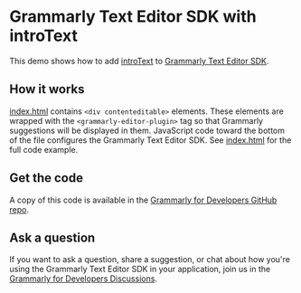 # Grammarly Text Editor SDK with introText

This demo shows how to add [introText](https://developer.grammarly.com/docs/api/editor-sdk/editorconfig#introtext) to  [Grammarly Text Editor SDK](https://developer.grammarly.com/).

## How it works

[index.html](./public/index.html) contains `<div contenteditable>` elements. These elements are wrapped with the `<grammarly-editor-plugin>` tag so that Grammarly suggestions will be displayed in them. JavaScript code toward the bottom of the file configures the Grammarly Text Editor SDK. See [index.html](./public/index.html) for the full code example.

## Get the code

A copy of this code is available in the [Grammarly for Developers GitHub repo](https://github.com/grammarly/grammarly-for-developers/tree/main/examples/editor-sdk-intro-text).

## Ask a question

If you want to ask a question, share a suggestion, or chat about how you're using the Grammarly Text Editor SDK in your application, join us in the [Grammarly for Developers Discussions](https://github.com/grammarly/grammarly-for-developers/discussions).
